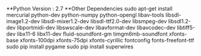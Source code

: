 **Python Version : 2.7
**Other Dependencies
sudo apt-get install mercurial python-dev python-numpy python-opengl     libav-tools libsdl-image1.2-dev libsdl-mixer1.2-dev libsdl-ttf2.0-dev libsmpeg-dev     libsdl1.2-dev libportmidi-dev libswscale-dev libavformat-dev libavcodec-dev     libtiff5-dev libx11-6 libx11-dev fluid-soundfont-gm timgm6mb-soundfont     xfonts-base xfonts-100dpi xfonts-75dpi xfonts-cyrillic fontconfig fonts-freefont-ttf 
sudo pip install pygame
sudo pip install superwires
